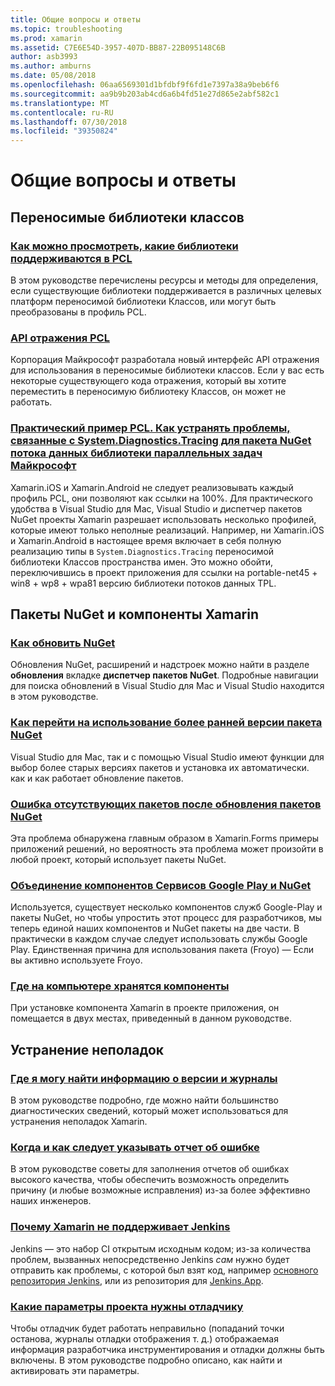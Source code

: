 ```yaml
---
title: Общие вопросы и ответы
ms.topic: troubleshooting
ms.prod: xamarin
ms.assetid: C7E6E54D-3957-407D-BB87-22B095148C6B
author: asb3993
ms.author: amburns
ms.date: 05/08/2018
ms.openlocfilehash: 06aa6569301d1bfdbf9f6fd1e7397a38a9beb6f6
ms.sourcegitcommit: aa9b9b203ab4cd6a6b4fd51e27d865e2abf582c1
ms.translationtype: MT
ms.contentlocale: ru-RU
ms.lasthandoff: 07/30/2018
ms.locfileid: "39350824"
---
```

# <a name="general-frequently-asked-questions"></a>Общие вопросы и ответы

## <a name="portable-class-libraries"></a>Переносимые библиотеки классов

### <a name="how-can-i-view-what-libraries-are-supported-in-a-pclpcl-support-librariesmd"></a>[Как можно просмотреть, какие библиотеки поддерживаются в PCL](pcl-support-libraries.md)
В этом руководстве перечислены ресурсы и методы для определения, если существующие библиотеки поддерживается в различных целевых платформ переносимой библиотеки Классов, или могут быть преобразованы в профиль PCL.

### <a name="pcl-reflection-apipcl-reflectionmd"></a>[API отражения PCL](pcl-reflection.md)
Корпорация Майкрософт разработала новый интерфейс API отражения для использования в переносимые библиотеки классов. Если у вас есть некоторые существующего кода отражения, который вы хотите переместить в переносимую библиотеку Классов, он может не работать.

### <a name="pcl-case-study-how-can-i-resolve-problems-related-to-systemdiagnosticstracing-for-the-microsoft-tpl-dataflow-nuget-packagepcl-case-studymd"></a>[Практический пример PCL. Как устранять проблемы, связанные с System.Diagnostics.Tracing для пакета NuGet потока данных библиотеки параллельных задач Майкрософт](pcl-case-study.md)
Xamarin.iOS и Xamarin.Android не следует реализовывать каждый профиль PCL, они позволяют как ссылки на 100%. Для практического удобства в Visual Studio для Mac, Visual Studio и диспетчер пакетов NuGet проекты Xamarin разрешает использовать несколько профилей, которые имеют только неполные реализаций. Например, ни Xamarin.iOS и Xamarin.Android в настоящее время включает в себя полную реализацию типы в `System.Diagnostics.Tracing` переносимой библиотеки Классов пространства имен. Это можно обойти, переключившись в проект приложения для ссылки на portable-net45 + win8 + wp8 + wpa81 версию библиотеки потоков данных TPL.

## <a name="nuget-packages--xamarin-components"></a>Пакеты NuGet и компоненты Xamarin
### <a name="how-can-i-update-nugetnuget-updatemd"></a>[Как обновить NuGet](nuget-update.md)
Обновления NuGet, расширений и надстроек можно найти в разделе **обновления** вкладке **диспетчер пакетов NuGet**. Подробные навигации для поиска обновлений в Visual Studio для Mac и Visual Studio находится в этом руководстве.

### <a name="how-do-i-downgrade-a-nuget-packagenuget-package-downgrademd"></a>[Как перейти на использование более ранней версии пакета NuGet](nuget-package-downgrade.md)
Visual Studio для Mac, так и с помощью Visual Studio имеют функции для выбор более старых версиях пакетов и установка их автоматически. как и как работает обновление пакетов.

### <a name="missing-packages-error-after-updating-nuget-packagesnuget-packages-missingmd"></a>[Ошибка отсутствующих пакетов после обновления пакетов NuGet](nuget-packages-missing.md)
Эта проблема обнаружена главным образом в Xamarin.Forms примеры приложений решений, но вероятность эта проблема может произойти в любой проект, который использует пакеты NuGet.

### <a name="unifying-google-play-services-components-and-nugetgps-components-nugetmd"></a>[Объединение компонентов Сервисов Google Play и NuGet](gps-components-nuget.md)
Используется, существует несколько компонентов служб Google-Play и пакеты NuGet, но чтобы упростить этот процесс для разработчиков, мы теперь единой наших компонентов и NuGet пакеты на две части. В практически в каждом случае следует использовать службы Google Play. Единственная причина для использования пакета (Froyo) — Если вы активно используете Froyo.

### <a name="where-are-the-components-stored-on-my-machinecomponent-storagemd"></a>[Где на компьютере хранятся компоненты](component-storage.md)
При установке компонента Xamarin в проекте приложения, он помещается в двух местах, приведенный в данном руководстве.


## <a name="troubleshooting"></a>Устранение неполадок
### <a name="where-can-i-find-my-version-information-and-logsversion-logsmd"></a>[Где я могу найти информацию о версии и журналы](version-logs.md)
В этом руководстве подробно, где можно найти большинство диагностических сведений, который может использоваться для устранения неполадок Xamarin.

### <a name="when-and-how-should-i-file-a-bug-reporthowto-file-bugmd"></a>[Когда и как следует указывать отчет об ошибке](howto-file-bug.md)
В этом руководстве советы для заполнения отчетов об ошибках высокого качества, чтобы обеспечить возможность определить причину (и любые возможные исправления) из-за более эффективно наших инженеров.

### <a name="why-isnt-jenkins-supported-by-xamarinxamarin-jenkinsmd"></a>[Почему Xamarin не поддерживает Jenkins](xamarin-jenkins.md)
Jenkins — это набор CI открытым исходным кодом; из-за количества проблем, вызванных непосредственно Jenkins *сам* нужно будет отправить как проблемы, с которой был взят код, например [основного репозитория Jenkins](https://github.com/jenkinsci/jenkins), или из репозитория для [ Jenkins.App](https://github.com/stisti/jenkins-app).

### <a name="what-project-settings-are-required-for-the-debuggerdebugger-settingsmd"></a>[Какие параметры проекта нужны отладчику](debugger-settings.md)
Чтобы отладчик будет работать неправильно (попаданий точки останова, журналы отладки отображения т. д.) отображаемая информация разработчика инструментирования и отладки должны быть включены. В этом руководстве подробно описано, как найти и активировать эти параметры.


